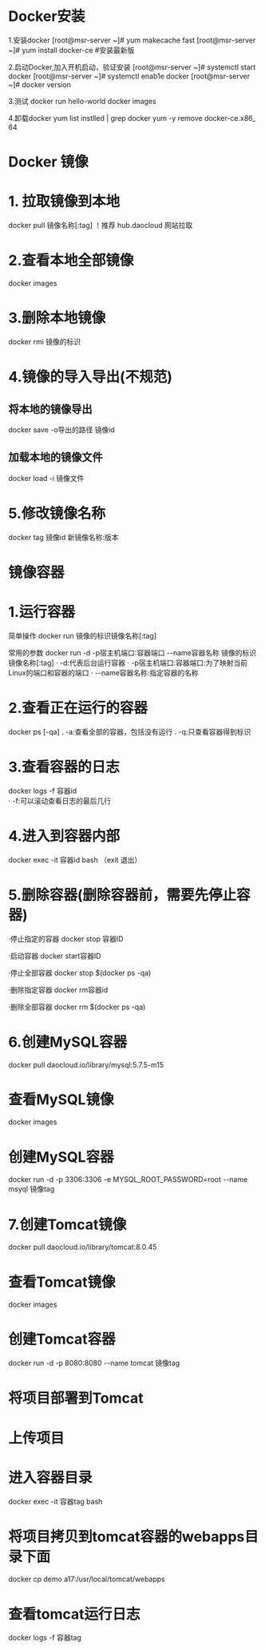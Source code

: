 # **Docker安装**
1.安装docker
[root@msr-server ~]# yum makecache fast
[root@msr-server ~]# yum install docker-ce #安装最新版

2.启动Docker,加入开机启动，验证安装
[root@msr-server ~]# systemctl start docker
[root@msr-server ~]# systemctl enab1e docker
[root@msr-server ~]# docker version

3.测试
docker run hello-world
docker images

4.卸载docker
yum list instlled | grep docker
yum -y remove docker-ce.x86_ 64



# **Docker 镜像**
# 1. 拉取镜像到本地
docker pull 镜像名称[:tag]    ！推荐 hub.daocloud 网站拉取

# 2.查看本地全部镜像
docker images

# 3.删除本地镜像
docker rmi 镜像的标识

# 4.镜像的导入导出(不规范)
## 将本地的镜像导出
docker save -o导出的路径 镜像id

## 加载本地的镜像文件
docker load -i 镜像文件

# 5.修改镜像名称
docker tag 镜像id 新镜像名称:版本


# **镜像容器**

# 1.运行容器
简单操作
docker run 镜像的标识镜像名称[:tag]

常用的参数
docker run -d -p宿主机端口∶容器端口 --name容器名称  镜像的标识镜像名称[:tag]
· -d:代表后台运行容器
· -p宿主机端口:容器端口:为了映射当前Linux的端口和容器的端口
· --name容器名称:指定容器的名称

# 2.查看正在运行的容器
docker ps [-qa]
. -a:查看全部的容器，包括没有运行
. -q:只查看容器得到标识

# 3.查看容器的日志
docker logs -f 容器id       
· -f:可以滚动查看日志的最后几行

# 4.进入到容器内部
docker exec -it 容器id bash （exit 退出）

# 5.删除容器(删除容器前，需要先停止容器)
·停止指定的容器
docker stop 容器ID

·启动容器
docker start容器ID

·停止全部容器
docker stop $(docker ps -qa)

·删除指定容器
docker rm容器id

·删除全部容器
docker rm $(docker ps -qa)

# **6.创建MySQL容器**
docker pull daocloud.io/library/mysql:5.7.5-m15

# 查看MySQL镜像
docker images

# 创建MySQL容器
docker run -d -p 3306:3306 -e MYSQL_ROOT_PASSWORD=root --name msyql 镜像tag

# **7.创建Tomcat镜像**
docker pull daocloud.io/library/tomcat:8.0.45 

# 查看Tomcat镜像
docker images

# 创建Tomcat容器
docker run -d -p 8080:8080 --name tomcat 镜像tag

# **将项目部署到Tomcat**
# 上传项目

# 进入容器目录
docker exec -it 容器tag bash

# 将项目拷贝到tomcat容器的webapps目录下面
docker cp demo a17:/usr/local/tomcat/webapps

# 查看tomcat运行日志
docker logs -f 容器tag